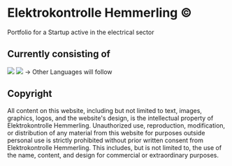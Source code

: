 # Elektrokontrolle Hemmerling ©
Portfolio for a Startup active in the electrical sector

## Currently consisting of
<img src="https://skillicons.dev/icons?i=html"/> <img src="https://skillicons.dev/icons?i=css" /> 
-> Other Languages will follow

## Copyright
All content on this website, including but not limited to text, images, graphics, logos, and the website's design, is the intellectual property of Elektrokontrolle Hemmerling. Unauthorized use, reproduction, modification, or distribution of any material from this website for purposes outside personal use is strictly prohibited without prior written consent from Elektrokontrolle Hemmerling. This includes, but is not limited to, the use of the name, content, and design for commercial or extraordinary purposes.

